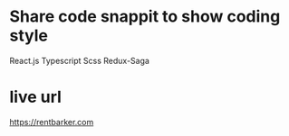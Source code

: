 # Share code snappit to show coding style

React.js
Typescript
Scss
Redux-Saga

# live url

https://rentbarker.com
